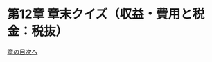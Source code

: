 # 第12章 章末クイズ（収益・費用と税金：税抜）

<div id="quiz-ch12"
     data-quiz-src="../quizzes/ch12.json"
     data-quiz-id="ch12"
     data-accounts-src="../assets/data/accounts.ch12.json"></div>

[章の目次へ](index.md)

